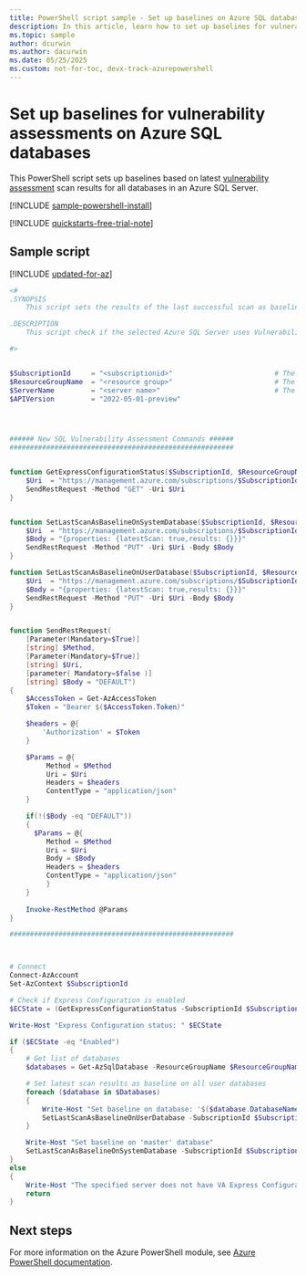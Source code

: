 ```yaml
---
title: PowerShell script sample - Set up baselines on Azure SQL databases
description: In this article, learn how to set up baselines for vulnerability assessments on Azure SQL databases using a PowerShell script.
ms.topic: sample
author: dcurwin
ms.author: dacurwin
ms.date: 05/25/2025
ms.custom: not-for-toc, devx-track-azurepowershell
---
```


# Set up baselines for vulnerability assessments on Azure SQL databases

This PowerShell script sets up baselines based on latest [vulnerability assessment](sql-azure-vulnerability-assessment-overview.md) scan results for all databases in an Azure SQL Server.

[!INCLUDE [sample-powershell-install](~/reusable-content/ce-skilling/azure/includes/sample-powershell-install-no-ssh.md)]

[!INCLUDE [quickstarts-free-trial-note](~/reusable-content/ce-skilling/azure/includes/quickstarts-free-trial-note.md)]

## Sample script

[!INCLUDE [updated-for-az](~/reusable-content/ce-skilling/azure/includes/updated-for-az.md)]

```powershell
<#
.SYNOPSIS
    This script sets the results of the last successful scan as baseline for each database under the selected Azure SQL Server.

.DESCRIPTION
    This script check if the selected Azure SQL Server uses Vulnerability Assessment Express Configuration, iterates through all user databases under a server and sets the latest scan results as a baseline.

#>


$SubscriptionId     = "<subscriptionid>"                         # The Subscription id that the server belongs to.
$ResourceGroupName  = "<resource group>"                         # The Resource Group that the server belongs to.
$ServerName         = "<server name>"                            # The SQL server name that we want to apply the new SQL Vulnerability Assessment policy to (short name, without suffix).
$APIVersion         = "2022-05-01-preview"




###### New SQL Vulnerability Assessment Commands ######
#######################################################


function GetExpressConfigurationStatus($SubscriptionId, $ResourceGroupName, $ServerName){
    $Uri  = "https://management.azure.com/subscriptions/$SubscriptionId/resourceGroups/$ResourceGroupName/providers/Microsoft.Sql/servers/$ServerName/sqlVulnerabilityAssessments/Default?api-version=" + $APIVersion
    SendRestRequest -Method "GET" -Uri $Uri
}


function SetLastScanAsBaselineOnSystemDatabase($SubscriptionId, $ResourceGroupName, $ServerName){
    $Uri  = "https://management.azure.com/subscriptions/$SubscriptionId/resourceGroups/$ResourceGroupName/providers/Microsoft.Sql/servers/$ServerName/sqlVulnerabilityAssessments/default/baselines/default?systemDatabaseName=master&api-version=" + $APIVersion
    $Body = "{properties: {latestScan: true,results: {}}}"
    SendRestRequest -Method "PUT" -Uri $Uri -Body $Body
}

function SetLastScanAsBaselineOnUserDatabase($SubscriptionId, $ResourceGroupName, $ServerName, $DatabaseName){
    $Uri  = "https://management.azure.com/subscriptions/$SubscriptionId/resourceGroups/$ResourceGroupName/providers/Microsoft.Sql/servers/$ServerName/databases/$DatabaseName/sqlVulnerabilityAssessments/default/baselines/default?api-version=" + $APIVersion
    $Body = "{properties: {latestScan: true,results: {}}}"
    SendRestRequest -Method "PUT" -Uri $Uri -Body $Body
}


function SendRestRequest(
    [Parameter(Mandatory=$True)]
    [string] $Method, 
    [Parameter(Mandatory=$True)]
    [string] $Uri, 
    [parameter( Mandatory=$false )]
    [string] $Body = "DEFAULT")
{  
    $AccessToken = Get-AzAccessToken
    $Token = "Bearer $($AccessToken.Token)"

    $headers = @{
        'Authorization' = $Token
    }

    $Params = @{
         Method = $Method
         Uri = $Uri
         Headers = $headers
         ContentType = "application/json"
    }

    if(!($Body -eq "DEFAULT"))
    {
      $Params = @{
         Method = $Method
         Uri = $Uri
         Body = $Body
         Headers = $headers
         ContentType = "application/json"
         }
    }
   
    Invoke-RestMethod @Params
}

#######################################################



# Connect
Connect-AzAccount
Set-AzContext $SubscriptionId

# Check if Express Configuration is enabled
$ECState = (GetExpressConfigurationStatus -SubscriptionId $SubscriptionId -ResourceGroupName $ResourceGroupName -ServerName $ServerName).properties.State

Write-Host "Express Configuration status: " $ECState

if ($ECState -eq "Enabled")
{
    # Get list of databases
    $databases = Get-AzSqlDatabase -ResourceGroupName $ResourceGroupName -ServerName $ServerName | where {$_.DatabaseName -ne "master"}

    # Set latest scan results as baseline on all user databases
    foreach ($database in $Databases)
    {
        Write-Host "Set baseline on database: '$($database.DatabaseName)'"
        SetLastScanAsBaselineOnUserDatabase -SubscriptionId $SubscriptionId -ResourceGroupName $ResourceGroupName -ServerName $ServerName -DatabaseName $database.DatabaseName    
    }

    Write-Host "Set baseline on 'master' database"
    SetLastScanAsBaselineOnSystemDatabase -SubscriptionId $SubscriptionId -ResourceGroupName $ResourceGroupName -ServerName $ServerName
}
else
{
    Write-Host "The specified server does not have VA Express Configuration enabled therefore bulk baseline operations were not performed."
    return
}
```

## Next steps

For more information on the Azure PowerShell module, see [Azure PowerShell documentation](/powershell/azure/new-azureps-module-az).
